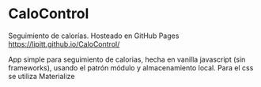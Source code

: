 # CaloControl
Seguimiento de calorías. Hosteado en GitHub Pages https://lipitt.github.io/CaloControl/

App simple para seguimiento de calorias, hecha en vanilla javascript (sin frameworks), usando el patrón módulo y almacenamiento local. Para el css se utiliza Materialize
